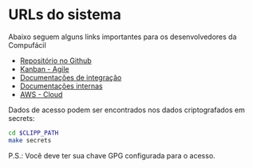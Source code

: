 # URLs do sistema

Abaixo seguem alguns links importantes para os desenvolvedores da Compufácil

 - [Repositório no Github](https://github.com/compufour/compufacil)
 - [Kanban - Agile](https://github.com/compufour/compufacil/projects/4?fullscreen=true)
 - [Documentações de integração](http://developer.clippfacil.com.br/)
 - [Documentações internas](http://developer.clippfacil.com.br/internals)
 - [AWS - Cloud](https://console.aws.amazon.com/console/home)

Dados de acesso podem ser encontrados nos dados criptografados em secrets:
```sh
cd $CLIPP_PATH
make secrets
```
P.S.: Você deve ter sua chave GPG configurada para o acesso.
